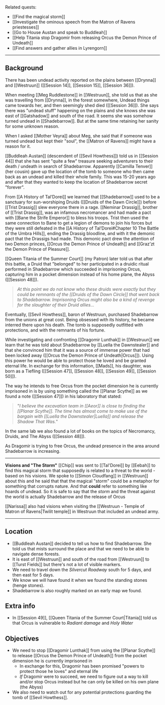 Related quests:
- [[Find the magical storm]]
- [[Investigate the ominous speech from the Matron of Ravens priestesses]]
- [[Go to House Austan and speak to Buddleah]]
- [[Help Titania stop Dragomir from releasing Orcus the Demon Prince of Undeath]]
- [[Find answers and gather allies in Lyrengorn]]
---
## Background
There has been undead activity reported on the plains between [[Drynna]] and [[Westruun]] ([[Session 14]], [[Session 15]], [[Session 36]]).

When meeting [[Meg Ruddlestone]] in [[Westruun]], she told us that as she was travelling from [[Drynna]], in the forest somewhere, Undead things came towards her, and then seemingly shed died ([[Session 36]]). She says there was "undead stuff" happening on the plains and she knows she was east of [[Gatshadow]] and south of the road. It seems she was somehow turned undead in [[Shadebarrow]]. But at the same time retaining her sanity for some unknown reason.

When I asked [[Mother Veyra]] about Meg, she said that if someone was turned undead but kept their "soul", the [[Matron of Ravens]] might have a reason for it.

[[Buddleah Austan]] (descendent of [[Sevil Howthess]]) told us in [[Session 44]] that she has sent "quite a few" treasure seeking adventurers to their death / undeath in search of Shadebarrow. Apparently [[Camilla Tenver]] (her cousin) gave up the location of the tomb to someone who then came back as an undead and killed their whole family. This was 15-20 years ago and after that they wanted to keep the location of Shadebarrow secret "forever".

From [[A History of Tal’Dorei]] we learned that [[Shadebarrow]] used to be a sanctuary for sun-worshiping Druids ([[Druids of the Dawn Circle]]) before [[Trist Drassig]] slew everyone there in a rage. [[Neminar Drassig]], brother of [[Trist Drassig]], was an infamous necromancer and had made a pact with [[Bane the Strife Emperor]] to bless his troops. Trist then used the same connection to Bane to get a legion of demons to join his forces but they were still defeated in the [[A History of Tal’Dorei#Chapter 10 The Battle of the Umbra Hills]], ending the Drassig bloodline, and with it the demonic pact that the Drassigs had made. This demonic pact drew the attention of two Demon princes, [[Orcus the Demon Prince of Undeath]] and [[Graz’zt the Demon Prince of Pleasure]].

[[Queen Titania of the Summer Court]] (my Patron) later told us that after this battle, a Druid that "belonged" to her participated in a druidic ritual performed in Shadebarrow which succeeded in imprisoning Orcus, capturing him in a pocket dimension instead of his home plane, the Abyss ([[Session 48]]).

> *At this point we do not know who these druids were exactly but they could be remnants of the [[Druids of the Dawn Circle]] that went back to Shadebarrow. Imprisoning Orcus might also be a kind of revenge for the slaughter of their Druid allies...*

Eventually, [[Sevil Howthess]], baron of Westruun, purchased Shadebarrow from the unions at great cost. Being obsessed with its history, he became interred there upon his death. The tomb is supposedly outfitted with protections, and with the remnants of his fortune.

While investigating and confronting [[Dragomir Lunthak]] in [[Westruun]] we learn that he was told about Shadebarrow by [[Luella the Dawnstealer]] and that she convinced him that it was a source of immense power that had been locked away ([[Orcus the Demon Prince of Undeath|Orcus]]). Using this power he would be able to protect those he loved and be granted eternal life. In exchange for this information, [[Mads]], his daughter, was born as a Tiefling ([[Session 47]], [[Session 48]], [[Session 49]], [[Session 50]]).

The way he intends to free Orcus from the pocket dimension he is currently imprisoned in is by using something called the [[Planar Scythe]] as we found a note ([[Session 47]]) in his laboratory that stated:

>"*I believe the excavation team in [[Aeor]] is close to finding the [[Planar Scythe]]. The time has almost come to make use of the bargain with [[Luella the Dawnstealer|Luella]] and release the Shadow That Was.*"

In the same lab we also found a lot of books on the topics of Necromancy, Druids, and The Abyss ([[Session 48]]).

As Dragomir is trying to free Orcus, the undead presence in the area around Shadebarrow is increasing.

---
**Visions and "The Storm"**
[[Chip]] was sent to [[Tal'Dorei]] by [[Eebah]] to find this magical storm that supposedly is related to a threat to the world - based on his visions. We spoke to [[Simon Cloudfang]] in [[Westruun]] about this and he said that that the magical "storm" could be a metaphor for something that corrupts nature. And that **could** refer to something like hoards of undead. So it is safe to say that the *storm* and the threat against the world is actually Shadebarrow and the release of Orcus 

 [[Narissa]] also had visions when visiting the [[Westruun - Temple of Matron of Ravens|Twilit temple]] in Westruun that included an undead army.
 
---
## Location
- [[Buddleah Austan]] decided to tell us how to find Shadebarrow. She told us that mists surround the place and that we need to be able to navigate dense forests.
- It is east of [[Westruun]] and south of the road from [[Westruun]] to [[Turst Fields]] but there's not a lot of visible markers.
- We need to travel down the *Silvercut Roadway* south for 5 days, and then east for 5 days.
- We know we will have found it when we found the standing stones (henge stones).
- Shadebarrow is also roughly marked on an early map we found.

## Extra info
- In [[Session 49]], [[Queen Titania of the Summer Court|Titania]] told us that Orcus is vulnerable to *Radiant damage* and *Holy Water*

## Objectives
- We need to stop [[Dragomir Lunthak]] from using the [[Planar Scythe]] to release [[Orcus the Demon Prince of Undeath]] from the pocket dimension he is currently imprisoned in
	- In exchange for this, Dragomir has been promised "powers to protect those he loves" and eternal life
	- *If* Dragomir were to succeed, we need to figure out a way to kill and/or stop Orcus instead but he can only be killed on his own plane (the Abyss)
- We also need to watch out for any potential protections guarding the tomb of [[Sevil Howthess]].